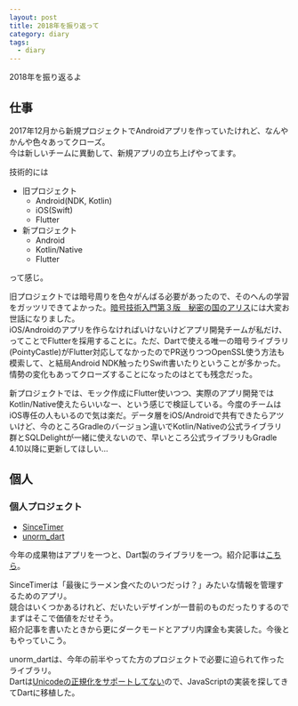```yaml
---
layout: post
title: 2018年を振り返って
category: diary
tags:
  - diary
---
```


2018年を振り返るよ

## 仕事

2017年12月から新規プロジェクトでAndroidアプリを作っていたけれど、なんやかんや色々あってクローズ。  
今は新しいチームに異動して、新規アプリの立ち上げやってます。

技術的には

- 旧プロジェクト
  - Android(NDK, Kotlin)
  - iOS(Swift)
  - Flutter
- 新プロジェクト
  - Android
  - Kotlin/Native
  - Flutter

って感じ。

旧プロジェクトでは暗号周りを色々がんばる必要があったので、そのへんの学習をガッツリできてよかった。[暗号技術入門第３版　秘密の国のアリス](https://amzn.to/2L76GcO)には大変お世話になりました。  
iOS/Androidのアプリを作らなければいけないけどアプリ開発チームが私だけ、ってことでFlutterを採用することに。ただ、Dartで使える唯一の暗号ライブラリ(PointyCastle)がFlutter対応してなかったのでPR送りつつOpenSSL使う方法も模索して、と結局Android NDK触ったりSwift書いたりということが多かった。  
情勢の変化もあってクローズすることになったのはとても残念だった。

新プロジェクトでは、モック作成にFlutter使いつつ、実際のアプリ開発ではKotlin/Native使えたらいいなー、という感じで検証している。今度のチームはiOS専任の人もいるので気は楽だ。データ層をiOS/Androidで共有できたらアツいけど、今のところGradleのバージョン違いでKotlin/Nativeの公式ライブラリ群とSQLDelightが一緒に使えないので、早いところ公式ライブラリもGradle 4.10以降に更新してほしい…

## 個人

### 個人プロジェクト

- [SinceTimer](https://play.google.com/store/apps/details?id=com.codingfeline.sincetimer)
- [unorm_dart](https://github.com/yshrsmz/unorm-dart)

今年の成果物はアプリを一つと、Dart製のライブラリを一つ。紹介記事は[こちら](https://www.yslibrary.net/2018/11/29/sincetimer-android-released/)。

SinceTimerは「最後にラーメン食べたのいつだっけ？」みたいな情報を管理するためのアプリ。  
競合はいくつかあるけれど、だいたいデザインが一昔前のものだったりするのでまずはそこで価値をだせそう。  
紹介記事を書いたときから更にダークモードとアプリ内課金も実装した。今後ともやっていこう。

unorm_dartは、今年の前半やってた方のプロジェクトで必要に迫られて作ったライブラリ。  
Dartは[Unicodeの正規化をサポートしてない](https://github.com/dart-lang/sdk/issues/3174)ので、JavaScriptの実装を探してきてDartに移植した。
